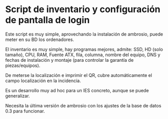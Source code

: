 # Script de inventario y configuración de pantalla de login

Este script es muy simple, aprovechando la instalación de ambrosio, puede meter en su BD los ordenadores.

El inventario es muy simple, hay programas mejores, admite: SSD, HD (solo tamaño), CPU, RAM, Fuente ATX, fila, columna, nombre del equipo, DNS y fechas de instalación y montaje (para controlar la garantía de piezas/equipos).

De meterse la localización e imprimir el QR, cubre automáticamente el campo localización en la incidencia.

Es un desarrollo muy ad hoc para un IES concreto, aunque se puede generalizar.

Necesita la última versión de ambrosio con los ajustes de la base de datos 0.3 para funcionar.
